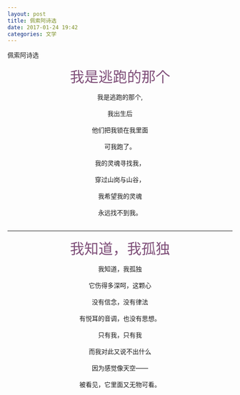 ```yaml
---
layout: post
title: 佩索阿诗选
date: 2017-01-24 19:42
categories: 文学
---
```




佩索阿诗选


<p align="center"><font face="微软雅黑" color="#7f4f79" size="6" >我是逃跑的那个 </font> </p>

<center>
我是逃跑的那个,
<br><br>
我出生后
<br><br>
他们把我锁在我里面 
<br><br>
可我跑了。<br><br> 
我的灵魂寻找我，<br><br> 
穿过山岗与山谷，<br><br> 
我希望我的灵魂 <br><br>
永远找不到我。<br><br>
</center>

-----

<p align="center"><font face="微软雅黑" color="#7f4f79" size="6" >我知道，我孤独 </font> </p>

 <center>我知道，我孤独<br><br>它伤得多深呵，这颗心<br><br>没有信念，没有律法<br><br>有悦耳的音调，也没有思想。<br><br>
 只有我，只有我<br><br>而我对此又说不出什么<br><br>因为感觉像天空——<br><br>被看见，它里面又无物可看。


 </center>


<br>

<br>

<br><br>
